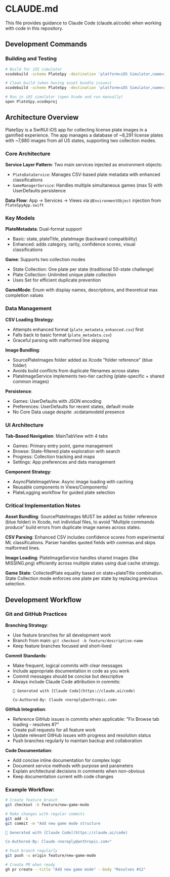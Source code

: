 # CLAUDE.md

This file provides guidance to Claude Code (claude.ai/code) when working with code in this repository.

## Development Commands

### Building and Testing
```bash
# Build for iOS simulator
xcodebuild -scheme PlateSpy -destination 'platform=iOS Simulator,name=iPhone 16' build

# Clean build (when having asset bundle issues)
xcodebuild -scheme PlateSpy -destination 'platform=iOS Simulator,name=iPhone 16' clean build

# Run in iOS simulator (open Xcode and run manually)
open PlateSpy.xcodeproj
```

## Architecture Overview

PlateSpy is a SwiftUI iOS app for collecting license plate images in a gamified experience. The app manages a database of ~8,291 license plates with ~7,880 images from all US states, supporting two collection modes.

### Core Architecture

**Service Layer Pattern**: Two main services injected as environment objects:
- `PlateDataService`: Manages CSV-based plate metadata with enhanced classifications
- `GameManagerService`: Handles multiple simultaneous games (max 5) with UserDefaults persistence

**Data Flow**: App → Services → Views via `@EnvironmentObject` injection from `PlateSpyApp.swift`

### Key Models

**PlateMetadata**: Dual-format support
- Basic: state, plateTitle, plateImage (backward compatibility)
- Enhanced: adds category, rarity, confidence scores, visual classifications

**Game**: Supports two collection modes
- State Collection: One plate per state (traditional 50-state challenge)
- Plate Collection: Unlimited unique plate collection
- Uses Set<CollectedPlate> for efficient duplicate prevention

**GameMode**: Enum with display names, descriptions, and theoretical max completion values

### Data Management

**CSV Loading Strategy**: 
- Attempts enhanced format (`plate_metadata_enhanced.csv`) first
- Falls back to basic format (`plate_metadata.csv`) 
- Graceful parsing with malformed line skipping

**Image Bundling**: 
- SourcePlateImages folder added as Xcode "folder reference" (blue folder)
- Avoids build conflicts from duplicate filenames across states
- PlateImageService implements two-tier caching (plate-specific + shared common images)

**Persistence**: 
- Games: UserDefaults with JSON encoding
- Preferences: UserDefaults for recent states, default mode
- No Core Data usage despite .xcdatamodeld presence

### UI Architecture

**Tab-Based Navigation**: MainTabView with 4 tabs
- Games: Primary entry point, game management
- Browse: State-filtered plate exploration with search
- Progress: Collection tracking and maps
- Settings: App preferences and data management

**Component Strategy**:
- AsyncPlateImageView: Async image loading with caching
- Reusable components in Views/Components/
- PlateLogging workflow for guided plate selection

### Critical Implementation Notes

**Asset Bundling**: SourcePlateImages MUST be added as folder reference (blue folder) in Xcode, not individual files, to avoid "Multiple commands produce" build errors from duplicate image names across states.

**CSV Parsing**: Enhanced CSV includes confidence scores from experimental ML classifications. Parser handles quoted fields with commas and skips malformed lines.

**Image Loading**: PlateImageService handles shared images (like MISSING.png) efficiently across multiple states using dual cache strategy.

**Game State**: CollectedPlate equality based on state+plateTitle combination. State Collection mode enforces one plate per state by replacing previous selection.

## Development Workflow

### Git and GitHub Practices

**Branching Strategy**:
- Use feature branches for all development work
- Branch from main: `git checkout -b feature/descriptive-name`
- Keep feature branches focused and short-lived

**Commit Standards**:
- Make frequent, logical commits with clear messages
- Include appropriate documentation in code as you work
- Commit messages should be concise but descriptive
- Always include Claude Code attribution in commits:
  ```
  🤖 Generated with [Claude Code](https://claude.ai/code)
  
  Co-Authored-By: Claude <noreply@anthropic.com>
  ```

**GitHub Integration**:
- Reference GitHub issues in commits when applicable: "Fix Browse tab loading - resolves #7"
- Create pull requests for all feature work
- Update relevant GitHub issues with progress and resolution status
- Push branches regularly to maintain backup and collaboration

**Code Documentation**:
- Add concise inline documentation for complex logic
- Document service methods with purpose and parameters
- Explain architectural decisions in comments when non-obvious
- Keep documentation current with code changes

### Example Workflow:
```bash
# Create feature branch
git checkout -b feature/new-game-mode

# Make changes with regular commits
git add -A
git commit -m "Add new game mode structure

🤖 Generated with [Claude Code](https://claude.ai/code)

Co-Authored-By: Claude <noreply@anthropic.com>"

# Push branch regularly
git push -u origin feature/new-game-mode

# Create PR when ready
gh pr create --title "Add new game mode" --body "Resolves #12"
```